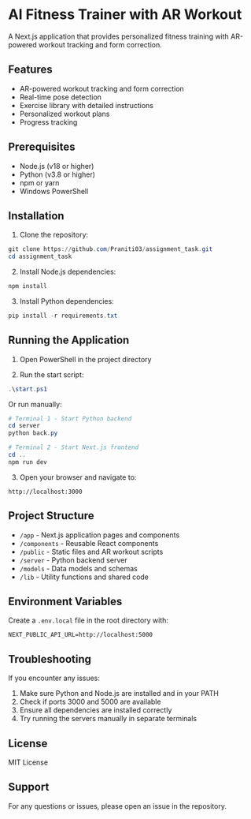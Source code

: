 # AI Fitness Trainer with AR Workout

A Next.js application that provides personalized fitness training with AR-powered workout tracking and form correction.

## Features

- AR-powered workout tracking and form correction
- Real-time pose detection
- Exercise library with detailed instructions
- Personalized workout plans
- Progress tracking

## Prerequisites

- Node.js (v18 or higher)
- Python (v3.8 or higher)
- npm or yarn
- Windows PowerShell

## Installation

1. Clone the repository:
```powershell
git clone https://github.com/Praniti03/assignment_task.git
cd assignment_task
```

2. Install Node.js dependencies:
```powershell
npm install
```

3. Install Python dependencies:
```powershell
pip install -r requirements.txt
```

## Running the Application

1. Open PowerShell in the project directory

2. Run the start script:
```powershell
.\start.ps1
```

Or run manually:
```powershell
# Terminal 1 - Start Python backend
cd server
python back.py

# Terminal 2 - Start Next.js frontend
cd ..
npm run dev
```

3. Open your browser and navigate to:
```
http://localhost:3000
```

## Project Structure

- `/app` - Next.js application pages and components
- `/components` - Reusable React components
- `/public` - Static files and AR workout scripts
- `/server` - Python backend server
- `/models` - Data models and schemas
- `/lib` - Utility functions and shared code

## Environment Variables

Create a `.env.local` file in the root directory with:
```
NEXT_PUBLIC_API_URL=http://localhost:5000
```

## Troubleshooting

If you encounter any issues:

1. Make sure Python and Node.js are installed and in your PATH
2. Check if ports 3000 and 5000 are available
3. Ensure all dependencies are installed correctly
4. Try running the servers manually in separate terminals

## License

MIT License

## Support

For any questions or issues, please open an issue in the repository.
